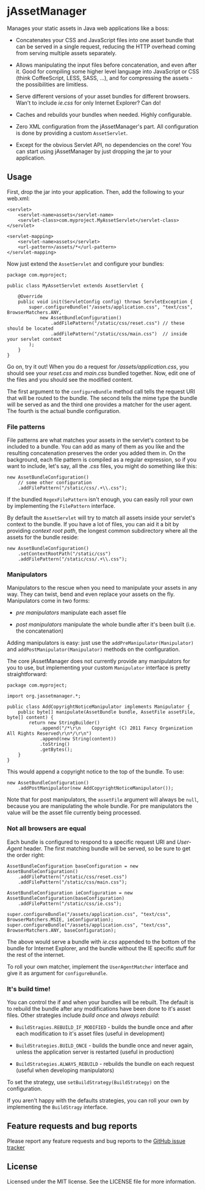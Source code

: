 # jAssetManager

Manages your static assets in Java web applications like a boss:

* Concatenates your CSS and JavaScript files into one asset bundle
  that can be served in a single request, reducing the HTTP overhead
  coming from serving multiple assets separately.

* Allows manipulating the input files before concatenation, and
  even after it. Good for compiling some higher level language into
  JavaScript or CSS (think CoffeeScript, LESS, SASS, ...), and for compressing
  the assets - the possibilities are limitless.

* Serve different versions of your asset bundles for different
  browsers. Wan't to include _ie.css_ for only Internet Explorer?
  Can do!

* Caches and rebuilds your bundles when needed. Highly configurable.

* Zero XML configuration from the jAssetManager's part. All configuration
  is done by providing a custom `AssetServlet`.

* Except for the obvious Servlet API, no dependencies on the core! You can start
using jAssetManager by just dropping the jar to your application.

## Usage

First, drop the jar into your application. Then, add the following to your web.xml:

	<servlet>
		<servlet-name>assets</servlet-name>
		<servlet-class>com.myproject.MyAssetServlet</servlet-class>
	</servlet>
			
	<servlet-mapping>
		<servlet-name>assets</servlet>
		<url-pattern>/assets/*</url-pattern>
	</servlet-mapping>
	
Now just extend the `AssetServlet` and configure your bundles:

	package com.myproject;
	
	public class MyAssetServlet extends AssetServlet {
		
		@Override
		public void init(ServletConfig config) throws ServletException {
			super.configureBundle("/assets/application.css", "text/css", BrowserMatchers.ANY,
				new AssetBundleConfiguration()
					.addFilePattern("/static/css/reset.css") // these should be located
					.addFilePattern("/static/css/main.css")  // inside your servlet context
			);
		}
	}
	
Go on, try it out! When you do a request for _/assets/application.css_, you
should see your _reset.css_ and _main.css_ bundled together. Now, edit one of
the files and you should see the modified content.

The first argument to the `configureBundle` method call tells the request
URI that will be routed to the bundle. The second tells the mime type the
bundle will be served as and the third one provides a matcher for the
user agent. The fourth is the actual bundle configuration.

### File patterns

File patterns are what matches your assets in the servlet's context to be
included to a bundle. You can add as many of them as you like and the resulting
concatenation preserves the order you added them in. On the
background, each file pattern is compiled as a regular expression, so if you
want to include, let's say, all the _.css_ files, you might do something like
this:

	new AssetBundleConfiguration()
		// some other configuration
		.addFilePattern("/static/css/.+\\.css");
		
If the bundled `RegexFilePattern` isn't enough, you can easily roll your own by implementing
the `FilePattern` interface.

By default the `AssetServlet` will try to match all assets inside your servlet's context to
the bundle. If you have a lot of files, you can aid it a bit by providing _context root path_,
the longest common subdirectory where all the assets for the bundle reside:

	new AssetBundleConfiguration()
		.setContextRootPath("/static/css")
		.addFilePattern("/static/css/.+\\.css");

### Manipulators

Manipulators to the rescue when you need to manipulate your assets in any way. They can twist,
bend and even replace your assets on the fly. Manipulators come in two forms:

* _pre manipulators_ manipulate each asset file

* _post manipulators_ manipulate the whole bundle after it's been built
  (i.e. the concatenation)

Adding manipulators is easy: just use the `addPreManipulator(Manipulator)`
and `addPostManipulator(Manipulator)` methods on the configuration.

The core jAssetManager does not currently provide any manipulators for you to
use, but implementing your custom `Manipulator` interface is pretty straightforward:

	package com.myproject;
	
	import org.jassetmanager.*;
	
	public class AddCopyrightNoticeManipulator implements Manipulator {
		public byte[] manipulate(AssetBundle bundle, AssetFile assetFile, byte[] content) {
			return new StringBuilder()
				.append("/*\r\n    Copyright (C) 2011 Fancy Organization All Rights Reserved\r\n*/\r\n")
				.append(new String(content))
				.toString()
				.getBytes();
		}
	}

This would append a copyright notice to the top of the bundle. To use:

	new AssetBundleConfiguration()
		.addPostManipulator(new AddCopyrightNoticeManipulator());

Note that for post manipulators, the `assetFile` argument will always be 
`null`, because you are manipulating the whole bundle. For pre manipulators
the value will be the asset file currently being processed.

### Not all browsers are equal

Each bundle is configured to respond to a specific request URI and _User-Agent_ header.
The first matching bundle will be served, so be sure to get the order right:

	AssetBundleConfiguration baseConfiguration = new AssetBundleConfiguration()
		.addFilePattern("/static/css/reset.css")
		.addFilePattern("/static/css/main.css");
		
	AssetBundleConfiguration ieConfiguration = new AssetBundleConfiguration(baseConfiguration)
		.addFilePattern("/static/css/ie.css");
		
	super.configureBundle("/assets/application.css", "text/css", BrowserMatchers.MSIE, ieConfiguration);
	super.configureBundle("/assets/application.css", "text/css", BrowserMatchers.ANY, baseConfiguration);

The above would serve a bundle with _ie.css_ appended to the bottom of the
bundle for Internet Explorer, and the bundle without the IE specific stuff
for the rest of the internet.

To roll your own matcher, implement the `UserAgentMatcher` interface and give
it as argument for `configureBundle`.

### It's build time!

You can control the if and when your bundles will be rebuilt. The default is to
rebuild the bundle after any modifications have been done to it's asset
files. Other strategies include _build once_ and _always rebuild_:

* `BuildStragies.REBUILD_IF_MODIFIED` - builds the bundle once and after each
  modification to it's asset files (useful in development)

* `BuildStrategies.BUILD_ONCE` - builds the bundle once and never again, unless
  the application server is restarted (useful in production)

* `BuildStrategies.ALWAYS_REBUILD` - rebuilds the bundle on each request
  (useful when developing manipulators)

To set the strategy, use `setBuildStrategy(BuildStrategy)` on the
configuration.

If you aren't happy with the defaults strategies, you can roll your own by
implementing the `BuildStragy` interface.

## Feature requests and bug reports

Please report any feature requests and bug reports to the
[GitHub issue tracker](http://github.com/mnylen/jassetmanager/issues)

## License

Licensed under the MIT license. See the LICENSE file for more information.